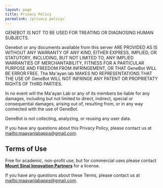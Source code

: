```yaml
---
layout: page
title: Privacy Policy
permalink: /privacy policy/
---
```


GENEBOT IS NOT TO BE USED FOR TREATING OR DIAGNOSING HUMAN SUBJECTS.

Genebot or any documents available from this server ARE PROVIDED AS IS WITHOUT ANY WARRANTY OF ANY KIND, EITHER EXPRESS, IMPLIED, OR STATUTORY, INCLUDING, BUT NOT LIMITED TO, ANY IMPLIED WARRANTIES OF MERCHANTABILITY, FITNESS FOR A PARTICULAR PURPOSE AND FREEDOM FROM INFRINGEMENT, OR THAT GeneBot WILL BE ERROR FREE. The Ma'ayan lab MAKES NO REPRESENTATIONS THAT THE USE OF GeneBot WILL NOT INFRINGE ANY PATENT OR PROPRIETATY RIGHTS OF THIRD PARTIES.

In no event will the Ma'ayan Lab or any of its members be liable for any damages, including but not limited to direct, indirect, special or consequential damages, arising out of, resulting from, or in any way connected with the use of GeneBot.

GeneBot is not collecting, analyzing, or reusing any user data.

If you have any questions about this Privacy Policy, please contact us at <mailto:maayanlabapps@gmail.com>.

## Terms of Use 
Free for academic, non-profit use, but for commercial uses please contact [**Mount Sinai Innovation Partners**](https://ip.mountsinai.org/) for a license.

If you have any questions about these Terms, please contact us at <mailto:maayanlabapps@gmail.com>.